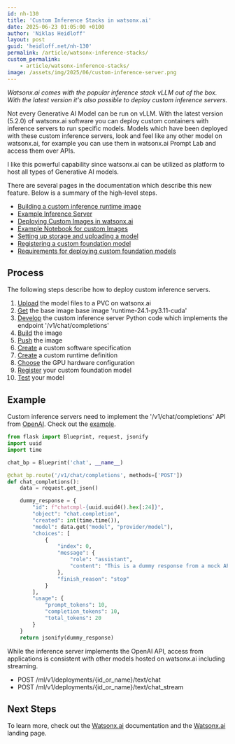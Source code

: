 ```yaml
---
id: nh-130
title: 'Custom Inference Stacks in watsonx.ai'
date: 2025-06-23 01:05:00 +0100
author: 'Niklas Heidloff'
layout: post
guid: 'heidloff.net/nh-130'
permalink: /article/watsonx-inference-stacks/
custom_permalink:
    - article/watsonx-inference-stacks/
image: /assets/img/2025/06/custom-inference-server.png
---
```


*Watsonx.ai comes with the popular inference stack vLLM out of the box. With the latest version it's also possible to deploy custom inference servers.*

Not every Generative AI Model can be run on vLLM. With the latest version (5.2.0) of watsonx.ai software you can deploy custom containers with inference servers to run specific models. Models which have been deployed with these custom inference servers, look and feel like any other model on watsonx.ai, for example you can use them in watsonx.ai Prompt Lab and access them over APIs. 

I like this powerful capability since watsonx.ai can be utilized as platform to host all types of Generative AI models. 

There are several pages in the documentation which describe this new feature. Below is a summary of the high-level steps.

* [Building a custom inference runtime image](
https://www.ibm.com/docs/en/software-hub/5.2.x?topic=dcfm-building-custom-inference-runtime-image-your-custom-foundation-model)
* [Example Inference Server](https://github.com/nheidloff/custom-inference-server-for-watsonx.ai)
* [Deploying Custom Images in watsonx.ai](https://heidloff.net/article/watsonx-ai-custom-images/#create-runtime-definition)
* [Example Notebook for custom Images](https://github.com/IBM/watsonx-ai-samples/blob/master/cpd5.1/notebooks/python_sdk/deployments/custom_image/Use%20Custom%20Image%2C%20Software%20Specification%20and%20Runtime%20Definition%20to%20deploy%20a%20python%20function.ipynb)
* [Setting up storage and uploading a model](https://www.ibm.com/docs/en/software-hub/5.1.x?topic=susum-setting-up-storage-uploading-model-that-is-located-in-your-environment)
* [Registering a custom foundation model](https://www.ibm.com/docs/en/software-hub/5.1.x?topic=models-registering-custom-foundation-model)
* [Requirements for deploying custom foundation models](https://www.ibm.com/docs/en/watsonx/w-and-w/2.2.0?topic=gpus-requirements-deploying-custom-foundation-models-dedicated)

## Process

The following steps describe how to deploy custom inference servers.

1. [Upload](https://www.ibm.com/docs/en/software-hub/5.2.x?topic=susum-setting-up-storage-uploading-model-that-is-located-in-your-environment) the model files to a PVC on watsonx.ai
2. [Get](https://heidloff.net/article/watsonx-ai-custom-images/#get-base-image) the base image base image 'runtime-24.1-py3.11-cuda'
3. [Develop](https://github.com/nheidloff/custom-inference-server-for-watsonx.ai) the custom inference server Python code which implements the endpoint '/v1/chat/completions'
4. [Build](https://heidloff.net/article/watsonx-ai-custom-images/#build-image) the image
5. [Push](https://www.ibm.com/docs/en/watsonx/w-and-w/2.2.0?topic=images-pushing-custom-image-image-registry) the image
6. [Create](https://www.ibm.com/docs/en/SSLSRPV_2.2.x/wsj/analyze-data/ml-deploy-custom-image-soft-spec.html) a custom software specification
7. [Create](https://www.ibm.com/docs/en/SSLSRPV_2.2.x/wsj/analyze-data/ml-deploy-custom-image-mapping.html) a custom runtime definition
8. [Choose](https://www.ibm.com/docs/en/watsonx/w-and-w/2.2.0?topic=assets-default-hardware-configurations-deployments#hardware-configurations-for-gpu-inferencing) the GPU hardware configuration
9. [Register](https://www.ibm.com/docs/en/software-hub/5.2.x?topic=models-registering-custom-foundation-model) your custom foundation model
10. [Test](https://www.ibm.com/docs/en/watsonx/w-and-w/2.2.0?topic=models-testing-deployed-custom-foundation) your model

## Example

Custom inference servers need to implement the '/v1/chat/completions' API from [OpenAI](https://platform.openai.com/docs/api-reference/chat/create). Check out the [example](https://github.com/nheidloff/custom-inference-server-for-watsonx.ai).

```python
from flask import Blueprint, request, jsonify
import uuid
import time

chat_bp = Blueprint('chat', __name__)

@chat_bp.route('/v1/chat/completions', methods=['POST'])
def chat_completions():
    data = request.get_json()

    dummy_response = {
        "id": f"chatcmpl-{uuid.uuid4().hex[:24]}",
        "object": "chat.completion",
        "created": int(time.time()),
        "model": data.get("model", "provider/model"),
        "choices": [
            {
                "index": 0,
                "message": {
                    "role": "assistant",
                    "content": "This is a dummy response from a mock API."
                },
                "finish_reason": "stop"
            }
        ],
        "usage": {
            "prompt_tokens": 10,
            "completion_tokens": 10,
            "total_tokens": 20
        }
    }
    return jsonify(dummy_response)
```

While the inference server implements the OpenAI API, access from applications is consistent with other models hosted on watsonx.ai including streaming.

* POST /ml/v1/deployments/{id_or_name}/text/chat
* POST /ml/v1/deployments/{id_or_name}/text/chat_stream

## Next Steps

To learn more, check out the [Watsonx.ai](https://www.ibm.com/docs/en/watsonx-as-a-service) documentation and the [Watsonx.ai](https://www.ibm.com/products/watsonx-ai) landing page.